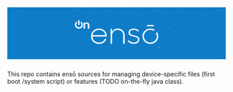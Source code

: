 ![Banner](img/banner.png?raw=true)
=====

This repo contains ensō sources for managing device-specific files (first boot /system script) or features (TODO on-the-fly java class).
